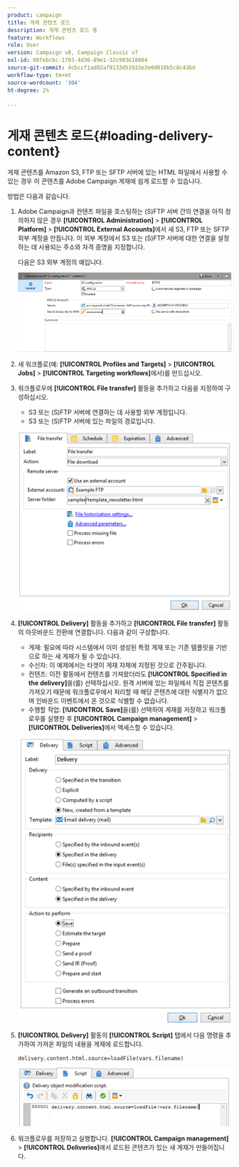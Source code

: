 ```yaml
---
product: campaign
title: 게재 콘텐츠 로드
description: 게재 콘텐츠 로드 중
feature: Workflows
role: User
version: Campaign v8, Campaign Classic v7
exl-id: 08febcbc-1703-4d36-89e1-32c903618084
source-git-commit: 4cbccf1ad02af9133d51933e3e0d010b5c8c43bd
workflow-type: tm+mt
source-wordcount: '304'
ht-degree: 2%

---
```


# 게재 콘텐츠 로드{#loading-delivery-content}

게재 콘텐츠를 Amazon S3, FTP 또는 SFTP 서버에 있는 HTML 파일에서 사용할 수 있는 경우 이 콘텐츠를 Adobe Campaign 게재에 쉽게 로드할 수 있습니다.

방법은 다음과 같습니다.

1. Adobe Campaign과 컨텐츠 파일을 호스팅하는 (S)FTP 서버 간의 연결을 아직 정의하지 않은 경우 **[!UICONTROL Administration]** > **[!UICONTROL Platform]** > **[!UICONTROL External Accounts]**&#x200B;에서 새 S3, FTP 또는 SFTP 외부 계정을 만듭니다. 이 외부 계정에서 S3 또는 (S)FTP 서버에 대한 연결을 설정하는 데 사용되는 주소와 자격 증명을 지정합니다.

   다음은 S3 외부 계정의 예입니다.

   ![](assets/delivery_loadcontent_filetransfertexamples3.png)

1. 새 워크플로(예: **[!UICONTROL Profiles and Targets]** > **[!UICONTROL Jobs]** > **[!UICONTROL Targeting workflows]**&#x200B;에서)를 만드십시오.
1. 워크플로우에 **[!UICONTROL File transfer]** 활동을 추가하고 다음을 지정하여 구성하십시오.

   * S3 또는 (S)FTP 서버에 연결하는 데 사용할 외부 계정입니다.
   * S3 또는 (S)FTP 서버에 있는 파일의 경로입니다.

   ![](assets/delivery_loadcontent_filetransfertexample.png)

1. **[!UICONTROL Delivery]** 활동을 추가하고 **[!UICONTROL File transfer]** 활동의 아웃바운드 전환에 연결합니다. 다음과 같이 구성합니다.

   * 게재: 필요에 따라 시스템에서 이미 생성된 특정 게재 또는 기존 템플릿을 기반으로 하는 새 게재가 될 수 있습니다.
   * 수신자: 이 예제에서는 타겟이 게재 자체에 지정된 것으로 간주됩니다.
   * 컨텐츠: 이전 활동에서 컨텐츠를 가져왔더라도 **[!UICONTROL Specified in the delivery]**&#x200B;을(를) 선택하십시오. 원격 서버에 있는 파일에서 직접 콘텐츠를 가져오기 때문에 워크플로우에서 처리할 때 해당 콘텐츠에 대한 식별자가 없으며 인바운드 이벤트에서 온 것으로 식별할 수 없습니다.
   * 수행할 작업: **[!UICONTROL Save]**&#x200B;을(를) 선택하여 게재를 저장하고 워크플로우를 실행한 후 **[!UICONTROL Campaign management]** > **[!UICONTROL Deliveries]**&#x200B;에서 액세스할 수 있습니다.

   ![](assets/delivery_loadcontent_activityexample.png)

1. **[!UICONTROL Delivery]** 활동의 **[!UICONTROL Script]** 탭에서 다음 명령을 추가하여 가져온 파일의 내용을 게재에 로드합니다.

   ```
   delivery.content.html.source=loadFile(vars.filename)
   ```

   ![](assets/delivery_loadcontent_script.png)

1. 워크플로우를 저장하고 실행합니다. **[!UICONTROL Campaign management]** > **[!UICONTROL Deliveries]**&#x200B;에서 로드된 콘텐츠가 있는 새 게재가 만들어집니다.

